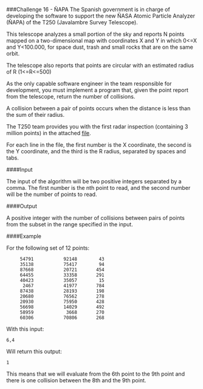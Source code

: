 ###Challenge 16 - ÑAPA
The Spanish government is in charge of developing the software to support the new ÑASA Atomic Particle Analyzer (ÑAPA) of the T250 (Javalambre Survey Telescope).

This telescope analyzes a small portion of the sky and reports N points mapped on a two-dimensional map with coordinates X and Y in which 0<=X and Y<100.000, for space dust, trash and small rocks that are on the same orbit.

The telescope also reports that points are circular with an estimated radius of R (1<=R<=500)

As the only capable software engineer in the team responsible for development, you must implement a program that, given the point report from the telescope, return the number of collisions.

A collision between a pair of points occurs when the distance is less than the sum of their radius.

The T250 team provides you with the first radar inspection (containing 3 million points) in the attached [file].

For each line in the file, the first number is the X coordinate, the second is the Y coordinate, and the third is the R radius, separated by spaces and tabs.

####Input

The input of the algorithm will be two positive integers separated by a comma. The first number is the nth point to read, and the second number will be the number of points to read.

####Output

A positive integer with the number of collisions between pairs of points from the subset in the range specified in the input.

####Example

For the following set of 12 points:
```
     54791           92148        43
     35138           75417        94
     87668           20721       454
     64455           33358       291
     40423           35057        15
      2467           41977       784
     87438           28193       198
     20680           76562       278
     20930           75950       428
     56698           14029       492
     58959            3668       270
     60306           70806       268
```
With this input:
```
6,4
```
Will return this output:
```
1
```
This means that we will evaluate from the 6th point to the 9th point and there is one collision between the 8th and the 9th point.

[file]:https://contest.tuenti.net/resources/points.tar.gz
